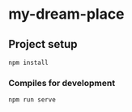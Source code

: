 # my-dream-place

## Project setup
```
npm install
```

### Compiles for development
```
npm run serve
```
